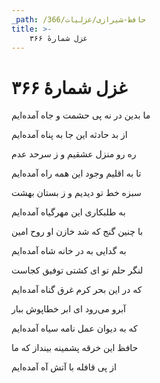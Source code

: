 ```yaml
---
_path: /حافظ-شیرازی/غزلیات/366
title: >-
    غزل شمارهٔ ۳۶۶
---
```

# غزل شمارهٔ ۳۶۶

<div class="b" id="bn1"><div class="m1"><p>ما بدین در نه پی حشمت و جاه آمده‌ایم</p></div>
<div class="m2"><p>از بد حادثه این جا به پناه آمده‌ایم</p></div></div>
<div class="b" id="bn2"><div class="m1"><p>ره رو منزل عشقیم و ز سرحد عدم</p></div>
<div class="m2"><p>تا به اقلیم وجود این همه راه آمده‌ایم</p></div></div>
<div class="b" id="bn3"><div class="m1"><p>سبزه خط تو دیدیم و ز بستان بهشت</p></div>
<div class="m2"><p>به طلبکاری این مهرگیاه آمده‌ایم</p></div></div>
<div class="b" id="bn4"><div class="m1"><p>با چنین گنج که شد خازن او روح امین</p></div>
<div class="m2"><p>به گدایی به در خانه شاه آمده‌ایم</p></div></div>
<div class="b" id="bn5"><div class="m1"><p>لنگر حلم تو ای کشتی توفیق کجاست</p></div>
<div class="m2"><p>که در این بحر کرم غرق گناه آمده‌ایم</p></div></div>
<div class="b" id="bn6"><div class="m1"><p>آبرو می‌رود ای ابر خطاپوش ببار</p></div>
<div class="m2"><p>که به دیوان عمل نامه سیاه آمده‌ایم</p></div></div>
<div class="b" id="bn7"><div class="m1"><p>حافظ این خرقه پشمینه بینداز که ما</p></div>
<div class="m2"><p>از پی قافله با آتش آه آمده‌ایم</p></div></div>
